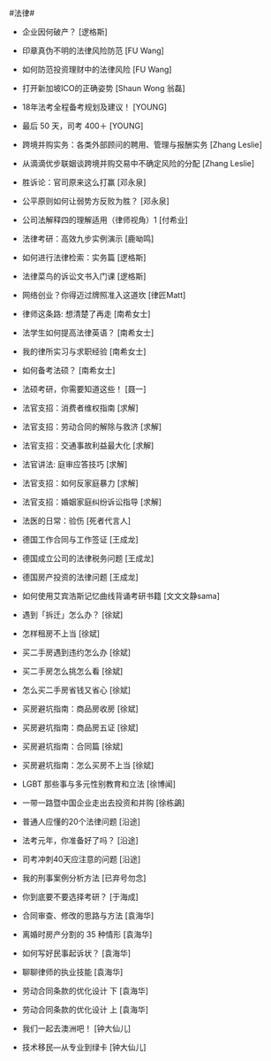 #法律#
- 企业因何破产？	[逻格斯]

- 印章真伪不明的法律风险防范	[FU Wang]
- 如何防范投资理财中的法律风险	[FU Wang]
- 打开新加坡ICO的正确姿势	[Shaun Wong 翁磊]
- 18年法考全程备考规划及建议！	[YOUNG]
- 最后 50 天，司考 400＋	[YOUNG]
- 跨境并购实务：各类外部顾问的聘用、管理与报酬实务	[Zhang Leslie]
- 从滴滴优步联姻谈跨境并购交易中不确定风险的分配	[Zhang Leslie]
- 胜诉论：官司原来这么打赢	[邓永泉]
- 公平原则如何让弱势方反败为胜？	[邓永泉]
- 公司法解释四的理解适用（律师视角）1	[付希业]
- 法律考研：高效九步实例演示	[鹿呦鸣]
- 如何进行法律检索：实务篇	[逻格斯]
- 法律菜鸟的诉讼文书入门课	[逻格斯]
- 网络创业？你得迈过牌照准入这道坎	[律匠Matt]
- 律师这条路: 想清楚了再走	[南希女士]
- 法学生如何提高法律英语？	[南希女士]
- 我的律所实习与求职经验	[南希女士]
- 如何备考法硕？	[南希女士]
- 法硕考研，你需要知道这些！	[聂一]
- 法官支招：消费者维权指南	[求解]
- 法官支招：劳动合同的解除与救济	[求解]
- 法官支招：交通事故利益最大化	[求解]
- 法官讲法: 庭审应答技巧	[求解]
- 法官支招：如何反家庭暴力	[求解]
- 法官支招：婚姻家庭纠纷诉讼指导	[求解]
- 法医的日常：验伤	[死者代言人]
- 德国工作合同与工作签证	[王成龙]
- 德国成立公司的法律税务问题	[王成龙]
- 德国房产投资的法律问题	[王成龙]
- 如何使用艾宾浩斯记忆曲线背诵考研书籍	[文文文静sama]
- 遇到「拆迁」怎么办？	[徐斌]
- 怎样租房不上当	[徐斌]
- 买二手房遇到违约怎么办	[徐斌]
- 买二手房怎么挑怎么看	[徐斌]
- 怎么买二手房省钱又省心	[徐斌]
- 买房避坑指南：商品房收房	[徐斌]
- 买房避坑指南：商品房五证	[徐斌]
- 买房避坑指南：合同篇	[徐斌]
- 买房避坑指南：怎么买房不上当	[徐斌]
- LGBT 那些事与多元性别教育和立法	[徐博闻]
- 一带一路暨中国企业走出去投资和并购	[徐栋鷁]
- 普通人应懂的20个法律问题	[沿途]
- 法考元年，你准备好了吗？	[沿途]
- 司考冲刺40天应注意的问题	[沿途]
- 我的刑事案例分析方法	[已弃号勿念]
- 你到底要不要选择考研？	[于海成]
- 合同审查、修改的思路与方法	[袁海华]
- 离婚时房产分割的 35 种情形	[袁海华]
- 如何写好民事起诉状？	[袁海华]
- 聊聊律师的执业技能	[袁海华]
- 劳动合同条款的优化设计 下	[袁海华]
- 劳动合同条款的优化设计 上	[袁海华]
- 我们一起去澳洲吧！	[钟大仙儿]
- 技术移民—从专业到绿卡	[钟大仙儿]